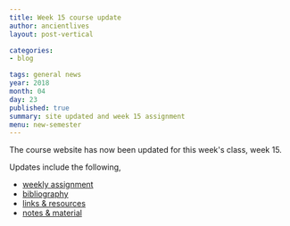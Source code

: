 ```yaml
---
title: Week 15 course update
author: ancientlives
layout: post-vertical

categories:
- blog

tags: general news
year: 2018
month: 04
day: 23
published: true
summary: site updated and week 15 assignment
menu: new-semester
---
```


The course website has now been updated for this week's class, week 15.

Updates include the following,

* [weekly assignment](/weekly_assignment)
* [bibliography](/bibliography)
* [links & resources](/links)
* [notes & material](/notes)
